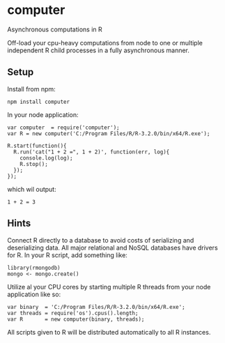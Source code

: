 computer
========

Asynchronous computations in R

Off-load your cpu-heavy computations from node to one or multiple independent R child processes in a fully asynchronous manner.

## Setup

Install from npm:

```
npm install computer
```

In your node application:

```
var computer  = require('computer');
var R = new computer('C:/Program Files/R/R-3.2.0/bin/x64/R.exe');

R.start(function(){
  R.run('cat("1 + 2 =", 1 + 2)', function(err, log){
    console.log(log);
    R.stop();
  });
});
```

which wil output:

```
1 + 2 = 3
```

## Hints

Connect R directly to a database to avoid costs of serializing and deserializing data. All major relational and NoSQL databases have drivers for R. In your R script, add something like:

```
library(rmongodb)
mongo <- mongo.create()
```

Utilize al your CPU cores by starting multiple R threads from your node application like so:

```
var binary  = 'C:/Program Files/R/R-3.2.0/bin/x64/R.exe';
var threads = require('os').cpus().length;
var R       = new computer(binary, threads);
```
All scripts given to R will be distributed automatically to all R instances.
